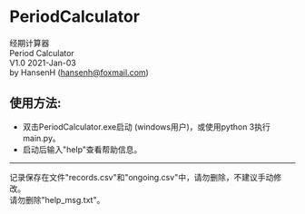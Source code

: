 # PeriodCalculator

经期计算器  
Period Calculator  
V1.0 2021-Jan-03  
by HansenH  (hansenh@foxmail.com)

## 使用方法: 
- 双击PeriodCalculator.exe启动 (windows用户)，或使用python 3执行main.py。
- 启动后输入"help"查看帮助信息。

------
记录保存在文件"records.csv"和"ongoing.csv"中，请勿删除，不建议手动修改。  
请勿删除"help_msg.txt"。

